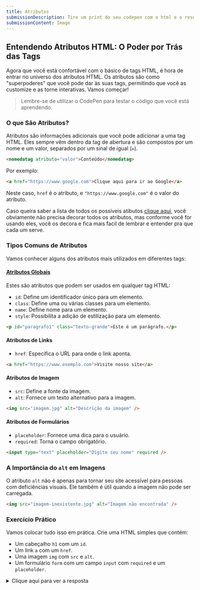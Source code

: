 ```yaml
---
title: Atributos
submissionDescription: Tire um print do seu codepen com o html e o resultado que você criou.
submissionContent: Image
---
```


## Entendendo Atributos HTML: O Poder por Trás das Tags

Agora que você está confortável com o básico de tags HTML, é hora de entrar no universo dos atributos HTML. Os atributos são como "superpoderes" que você pode dar às suas tags, permitindo que você as customize e as torne interativas. Vamos começar!

> Lembre-se de utilizar o CodePen para testar o código que você está aprendendo.

### O que São Atributos?

Atributos são informações adicionais que você pode adicionar a uma tag HTML. Eles sempre vêm dentro da tag de abertura e são compostos por um nome e um valor, separados por um sinal de igual (`=`).

```html
<nomedatag atributo="valor">Conteúdo</nomedatag>
```

Por exemplo:

```html
<a href="https://www.google.com">Clique aqui para ir ao Google</a>
```

Neste caso, `href` é o atributo, e `"https://www.google.com"` é o valor do atributo.

Caso queira saber a lista de todos os possiveis atibutos [clique aqui](https://developer.mozilla.org/pt-BR/docs/Web/HTML/Attributes), você obviamente não precisa decorar todos os atributos, mas conforme você for usando eles, você os decora e fica mais facil de lembrar e entender pra que cada um serve.

### Tipos Comuns de Atributos

Vamos conhecer alguns dos atributos mais utilizados em diferentes tags:

#### [Atributos Globais](https://developer.mozilla.org/pt-BR/docs/Web/HTML/Global_attributes)

Estes são atributos que podem ser usados em qualquer tag HTML:

- `id`: Define um identificador único para um elemento.
- `class`: Define uma ou várias classes para um elemento.
- `name`: Define nome para um elemento.
- `style`: Possibilita a adição de estilização para um elemento.

```html
<p id="paragrafo1" class="texto-grande">Este é um parágrafo.</p>
```

#### Atributos de Links

- `href`: Especifica o URL para onde o link aponta.

```html
<a href="https://www.exemplo.com">Visite nosso site</a>
```

#### Atributos de Imagem

- `src`: Define a fonte da imagem.
- `alt`: Fornece um texto alternativo para a imagem.

```html
<img src="imagem.jpg" alt="Descrição da imagem" />
```

#### Atributos de Formulários

- `placeholder`: Fornece uma dica para o usuário.
- `required`: Torna o campo obrigatório.

```html
<input type="text" placeholder="Digite seu nome" required />
```

### A Importância do `alt` em Imagens

O atributo `alt` não é apenas para tornar seu site acessível para pessoas com deficiências visuais. Ele também é útil quando a imagem não pode ser carregada.

```html
<img src="imagem-inexistente.jpg" alt="Imagem não encontrada" />
```

### Exercício Prático

Vamos colocar tudo isso em prática. Crie uma HTML simples que contém:

- Um cabeçalho `h1` com um `id`.
- Um link `a` com um `href`.
- Uma imagem `img` com `src` e `alt`.
- Um formulário `form` com um campo `input` com `required` e um `placeholder`.

<details>
  <summary>Clique aqui para ver a resposta</summary>

```html
<h1 id="titulo">Aula de Atributos HTML</h1>

<a href="https://www.exemplo.com">Visite nosso site</a>

<img src="imagem.jpg" alt="Uma bela paisagem" />

<form>
  <input type="text" placeholder="Digite seu nome" required />
</form>
```

</details>
